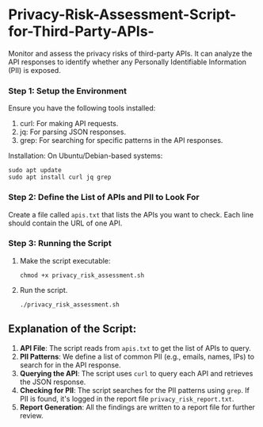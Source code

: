 # Privacy-Risk-Assessment-Script-for-Third-Party-APIs-
Monitor and assess the privacy risks of third-party APIs. It can analyze the API responses to identify whether any Personally Identifiable Information (PII) is exposed.

### Step 1: Setup the Environment
Ensure you have the following tools installed:

1. curl: For making API requests.
2. jq: For parsing JSON responses.
3. grep: For searching for specific patterns in the API responses.

Installation:
On Ubuntu/Debian-based systems:
```
sudo apt update
sudo apt install curl jq grep
```

### Step 2: Define the List of APIs and PII to Look For
Create a file called ``` apis.txt ``` that lists the APIs you want to check. Each line should contain the URL of one API.

### Step 3: Running the Script
1. Make the script executable:
   ```
   chmod +x privacy_risk_assessment.sh
   ```
3. Run the script.
   ```
   ./privacy_risk_assessment.sh
   ```

## Explanation of the Script:
1. **API File**: The script reads from ```apis.txt``` to get the list of APIs to query.
2. **PII Patterns**: We define a list of common PII (e.g., emails, names, IPs) to search for in the API response.
3. **Querying the API**: The script uses ```curl``` to query each API and retrieves the JSON response.
4. **Checking for PII**: The script searches for the PII patterns using ```grep```. If PII is found, it's logged in the report file ```privacy_risk_report.txt```.
5. **Report Generation**: All the findings are written to a report file for further review.
